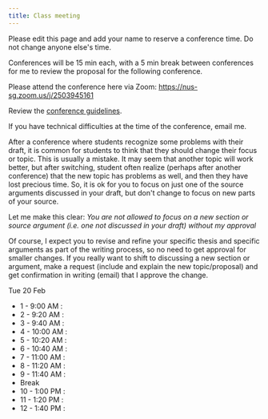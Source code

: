 ```yaml
---
title: Class meeting
---
```

<!-- 6.1 and 6.2 (week of 18 Sep) - no class, P1 draft conferences -->

Please edit this page and add your name to reserve a conference time. Do not change anyone else's time.

Conferences will be 15 min each, with a 5 min break between conferences for me to review the proposal for the following conference.

Please attend the conference here via Zoom: <https://nus-sg.zoom.us/j/2503945161>

Review the <a title="Conferences" href="/courses/46652/pages/conferences" data-course-type="wikiPages" data-published="true">conference guidelines</a>.

If you have technical difficulties at the time of the conference, email me.

After a conference where students recognize some problems with their draft, it is common for students to think that they should change their focus or topic. This is usually a mistake. It may seem that another topic will work better, but after switching, student often realize (perhaps after another conference) that the new topic has problems as well, and then they have lost precious time. So, it is ok for you to focus on just one of the source arguments discussed in your draft, but don't change to focus on new parts of your source.

Let me make this clear: _You are not allowed to focus on a new section or source argument (i.e. one not discussed in your draft) without my approval_

 Of course, I expect you to revise and refine your specific thesis and specific arguments as part of the writing process, so no need to get approval for smaller changes. If you really want to shift to discussing a new section or argument, make a request (include and explain the new topic/proposal) and get confirmation in writing (email) that I approve the change.

Tue 20 Feb

- 1 - 9:00 AM :
- 2 - 9:20 AM :
- 3 - 9:40 AM :
- 4 - 10:00 AM :
- 5 - 10:20 AM :
- 6 - 10:40 AM :
- 7 - 11:00 AM :
- 8 - 11:20 AM :
- 9 - 11:40 AM :
- Break
- 10 - 1:00 PM :
- 11 - 1:20 PM :
- 12 - 1:40 PM :
